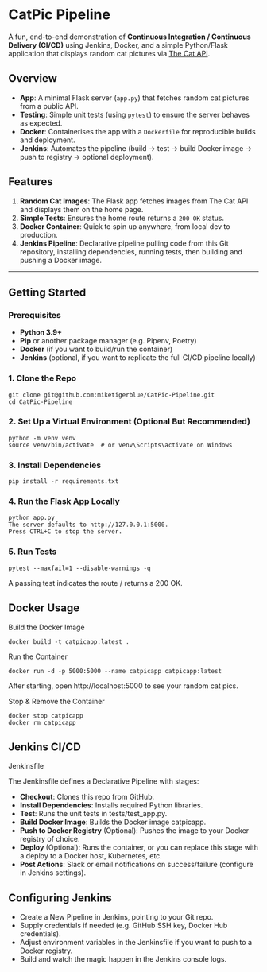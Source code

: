 # CatPic Pipeline

A fun, end-to-end demonstration of **Continuous Integration / Continuous Delivery (CI/CD)** using Jenkins, Docker, and a simple Python/Flask application that displays random cat pictures via [The Cat API](https://thecatapi.com/).

## Overview

- **App**: A minimal Flask server (`app.py`) that fetches random cat pictures from a public API.
- **Testing**: Simple unit tests (using `pytest`) to ensure the server behaves as expected.
- **Docker**: Containerises the app with a `Dockerfile` for reproducible builds and deployment.
- **Jenkins**: Automates the pipeline (build → test → build Docker image → push to registry → optional deployment).

## Features
1. **Random Cat Images**: The Flask app fetches images from The Cat API and displays them on the home page.
2. **Simple Tests**: Ensures the home route returns a `200 OK` status.
3. **Docker Container**: Quick to spin up anywhere, from local dev to production.
4. **Jenkins Pipeline**: Declarative pipeline pulling code from this Git repository, installing dependencies, running tests, then building and pushing a Docker image.

---

## Getting Started

### Prerequisites
- **Python 3.9+**
- **Pip** or another package manager (e.g. Pipenv, Poetry)
- **Docker** (if you want to build/run the container)
- **Jenkins** (optional, if you want to replicate the full CI/CD pipeline locally)

### 1. Clone the Repo

    git clone git@github.com:miketigerblue/CatPic-Pipeline.git
    cd CatPic-Pipeline

### 2. Set Up a Virtual Environment (Optional But Recommended)
    python -m venv venv
    source venv/bin/activate  # or venv\Scripts\activate on Windows

### 3. Install Dependencies
    pip install -r requirements.txt

### 4. Run the Flask App Locally
    python app.py
    The server defaults to http://127.0.0.1:5000.
    Press CTRL+C to stop the server.

### 5. Run Tests
    pytest --maxfail=1 --disable-warnings -q

A passing test indicates the route / returns a 200 OK.

## Docker Usage

Build the Docker Image

    docker build -t catpicapp:latest .

Run the Container

    docker run -d -p 5000:5000 --name catpicapp catpicapp:latest

After starting, open http://localhost:5000 to see your random cat pics.

Stop & Remove the Container

    docker stop catpicapp
    docker rm catpicapp

## Jenkins CI/CD

Jenkinsfile

The Jenkinsfile defines a Declarative Pipeline with stages:

- **Checkout**: Clones this repo from GitHub.
- **Install Dependencies**: Installs required Python libraries.
- **Test**: Runs the unit tests in tests/test_app.py.
- **Build Docker Image**: Builds the Docker image catpicapp.
- **Push to Docker Registry** (Optional): Pushes the image to your Docker registry of choice.
- **Deploy** (Optional): Runs the container, or you can replace this stage with a deploy to a Docker host, Kubernetes, etc.
- **Post Actions**: Slack or email notifications on success/failure (configure in Jenkins settings).

## Configuring Jenkins

- Create a New Pipeline in Jenkins, pointing to your Git repo.
- Supply credentials if needed (e.g. GitHub SSH key, Docker Hub credentials).
- Adjust environment variables in the Jenkinsfile if you want to push to a Docker registry.
- Build and watch the magic happen in the Jenkins console logs.



